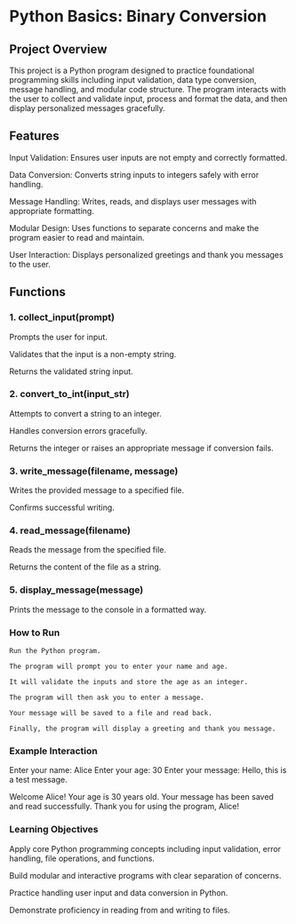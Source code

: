 # Python Basics: Binary Conversion

## Project Overview

This project is a Python program designed to practice foundational programming skills including input validation, data type conversion, message handling, and modular code structure. The program interacts with the user to collect and validate input, process and format the data, and then display personalized messages gracefully.

## Features

Input Validation: Ensures user inputs are not empty and correctly formatted.

Data Conversion: Converts string inputs to integers safely with error handling.

Message Handling: Writes, reads, and displays user messages with appropriate formatting.

Modular Design: Uses functions to separate concerns and make the program easier to read and maintain.

User Interaction: Displays personalized greetings and thank you messages to the user.

## Functions
### 1. collect_input(prompt)

Prompts the user for input.

Validates that the input is a non-empty string.

Returns the validated string input.

### 2. convert_to_int(input_str)

Attempts to convert a string to an integer.

Handles conversion errors gracefully.

Returns the integer or raises an appropriate message if conversion fails.

### 3. write_message(filename, message)

Writes the provided message to a specified file.

Confirms successful writing.

### 4. read_message(filename)

Reads the message from the specified file.

Returns the content of the file as a string.

### 5. display_message(message)

Prints the message to the console in a formatted way.

### How to Run

```
Run the Python program.

The program will prompt you to enter your name and age.

It will validate the inputs and store the age as an integer.

The program will then ask you to enter a message.

Your message will be saved to a file and read back.

Finally, the program will display a greeting and thank you message.
```

### Example Interaction
Enter your name: Alice
Enter your age: 30
Enter your message: Hello, this is a test message.

Welcome Alice!
Your age is 30 years old.
Your message has been saved and read successfully.
Thank you for using the program, Alice!

### Learning Objectives

Apply core Python programming concepts including input validation, error handling, file operations, and functions.

Build modular and interactive programs with clear separation of concerns.

Practice handling user input and data conversion in Python.

Demonstrate proficiency in reading from and writing to files.
